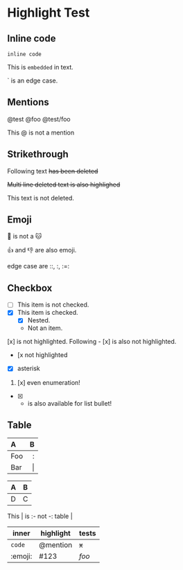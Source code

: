 Highlight Test
==============


## Inline code

`inline code`

This is `embedded` in text.

\` is an edge case.


## Mentions

@test @foo @test/foo

This @ is not a mention


## Strikethrough

Following text ~~has been deleted~~

~~Multi line
deleted text
is also highlighed~~

This text is not deleted.


## Emoji

:dog: is not a :cat:

:+1: and :-1: are also emoji.

edge case are ::, :, :=:


## Checkbox

- [ ] This item is not checked.
- [x] This item is checked.
  - [x] Nested.
  - Not an item.

[x] is not highlighted.
Following - [x] is also not highlighted.
- [x not highlighted

* [x] asterisk

1. [x] even enumeration!

+ [x] + is also available for list bullet!


## Table

|  A  |  B  |
|:----|----:|
| Foo | :   |
| Bar | \|  |

  | A | B |
  |---|---|
  | D | C |

This | is :- not -: table |

| inner   | highlight | tests |
|---------|-----------|-------|
| `code`  | @mention  | ~~x~~ |
| :emoji: | #123      | *foo* |
